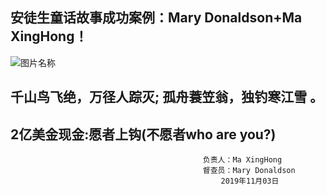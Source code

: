 ## 安徒生童话故事成功案例：Mary Donaldson+Ma XingHong！

![图片名称](https://i0.hippopx.com/photos/835/591/761/mermaid-in-copenhagen-thumb.jpg)

## 千山鸟飞绝，万径人踪灭; 孤舟蓑笠翁，独钓寒江雪 。

## 2亿美金现金:愿者上钩(不愿者who are you?)


                                               负责人：Ma XingHong   
                                               督查员：Mary Donaldson
                                                   2019年11月03日
